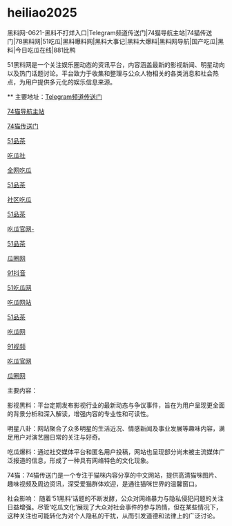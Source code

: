 # heiliao2025
黑料网-0621-黑料不打烊入口|Telegram频道传送门|74猫导航主站|74猫传送门|78黑料网|51吃瓜|黑料曝料网|黑料大事记|黑料大爆料|黑料网导航|国产吃瓜|黑料|今日吃瓜在线|881比鸭

51黑料网是一个关注娱乐圈动态的资讯平台，内容涵盖最新的影视新闻、明星动向以及热门话题讨论。平台致力于收集和整理与公众人物相关的各类消息和社会热点，为用户提供多元化的娱乐信息来源。

** 主要地址：<a href="https://74mao.com/">Telegram频道传送门</a>

<a href="https://74mao.com/">74猫导航主站</a>

<a href="https://74mao.com/">74猫传送门</a>

<a href="https://pc2-37.pages.dev/">51品茶</a>

<a href="https://cg5-50.pages.dev/">吃瓜社</a>

<a href="https://cg4-37.pages.dev/">全网吃瓜</a>

<a href="https://pc7-40.pages.dev/">51品茶</a>

<a href="https://cg8-36.pages.dev/">社区吃瓜</a>

<a href="https://pc2-50.pages.dev/">51品茶</a>

<a href="https://cg2-37.pages.dev/">吃瓜官网-</a>

<a href="https://pc7-36.pages.dev/">51品茶</a>

<a href="https://cg6-21.pages.dev/">瓜圈网</a>

<a href="https://dy7-01.pages.dev/">91抖音</a>

<a href="https://chigua541.pages.dev/">51吃瓜网</a>

<a href="https://cg1-35.pages.dev/">吃瓜网站</a>

<a href="https://pc1-36.pages.dev/">51品茶</a>

<a href="https://chigua924.pages.dev/">吃瓜网</a>

<a href="https://hj-1007.pages.dev/">91视频</a>

<a href="https://cg2-35.pages.dev/">吃瓜官网</a>

<a href="https://cg6-35.pages.dev/">瓜圈网</a>

主要内容：

影视黑料：平台定期发布影视行业的最新动态与争议事件，旨在为用户呈现更全面的背景分析和深入解读，增强内容的专业性和可读性。

明星八卦：网站聚合了众多明星的生活近况、情感新闻及事业发展等趣味内容，满足用户对演艺圈日常的关注与好奇。

吃瓜爆料：通过社交媒体平台和匿名用户投稿，网站也呈现部分尚未被主流媒体广泛报道的信息，形成了一种具有网络特色的文化现象。

74猫：74猫传送门是一个专注于猫咪内容分享的中文网站，提供高清猫咪图片、趣味视频及周边资讯，深受爱猫群体欢迎，是通往猫咪世界的温馨窗口。

社会影响：
随着‘51黑料’话题的不断发酵，公众对网络暴力与隐私侵犯问题的关注日益增强。尽管‘吃瓜文化’展现了大众对社会事件的参与热情，但在某些情况下，这种关注也可能转化为对个人隐私的干扰，从而引发道德和法律上的广泛讨论。
